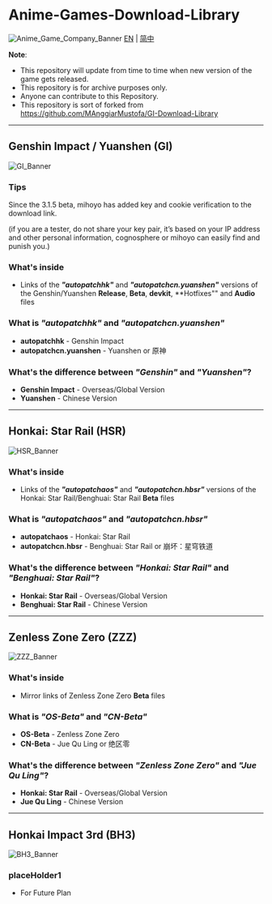 # Anime-Games-Download-Library
![Anime_Game_Company_Banner](https://github.com/Focalors-Free/Anime-Game-Download-Library/blob/main/.ignore/media/Anime_Game_Company_Banner.png?raw=true)
[EN](README.md) | [简中](README_zh-CN.md)

**Note**: 
* This repository will update from time to time when new version of the game gets released.
* This repository is for archive purposes only.
* Anyone can contribute to this Repository.
* This repository is sort of forked from https://github.com/MAnggiarMustofa/GI-Download-Library

----
## Genshin Impact / Yuanshen (GI)
![GI_Banner](https://github.com/Focalors-Free/Anime-Game-Download-Library/blob/main/.ignore/media/GI_Banner.png?raw=true)
### Tips
Since the 3.1.5 beta, mihoyo has added key and cookie verification to the download link.

(if you are a tester, do not share your key pair, it’s based on your IP address and other personal information, cognosphere or mihoyo can easily find and punish you.)

### What's inside
* Links of the **_"autopatchhk"_** and **_"autopatchcn.yuanshen"_** versions of the Genshin/Yuanshen **Release**, **Beta**, **devkit**, **Hotfixes"" and **Audio** files


### What is _"autopatchhk"_ and _"autopatchcn.yuanshen"_
* **autopatchhk** - Genshin Impact
* **autopatchcn.yuanshen** - Yuanshen or 原神

### What's the difference between _"Genshin"_ and _"Yuanshen"_?
* **Genshin Impact** - Overseas/Global Version
* **Yuanshen** - Chinese Version

-----

## Honkai: Star Rail (HSR)
![HSR_Banner](https://github.com/Focalors-Free/Anime-Game-Download-Library/blob/main/.ignore/media/HSR_Banner.png?raw=true)
### What's inside
* Links of the **_"autopatchaos"_** and **_"autopatchcn.hbsr"_** versions of the Honkai: Star Rail/Benghuai: Star Rail **Beta** files

### What is _"autopatchaos"_ and _"autopatchcn.hbsr"_
* **autopatchaos** - Honkai: Star Rail
* **autopatchcn.hbsr** - Benghuai: Star Rail or 崩坏：星穹铁道

### What's the difference between _"Honkai: Star Rail"_ and _"Benghuai: Star Rail"_?
* **Honkai: Star Rail** - Overseas/Global Version
* **Benghuai: Star Rail** - Chinese Version

-----

## Zenless Zone Zero (ZZZ)
![ZZZ_Banner](https://github.com/Focalors-Free/Anime-Game-Download-Library/blob/main/.ignore/media/ZZZ_Banner.png?raw=true)
### What's inside
* Mirror links of Zenless Zone Zero **Beta** files

### What is _"OS-Beta"_ and _"CN-Beta"_
* **OS-Beta** - Zenless Zone Zero
* **CN-Beta** - Jue Qu Ling or 绝区零

### What's the difference between _"Zenless Zone Zero"_ and _"Jue Qu Ling"_?
* **Honkai: Star Rail** - Overseas/Global Version
* **Jue Qu Ling** - Chinese Version

-----

## Honkai Impact 3rd (BH3)
![BH3_Banner](https://github.com/Focalors-Free/Anime-Game-Download-Library/blob/main/.ignore/media/BH3_Banner.png?raw=true)

### placeHolder1
* For Future Plan
